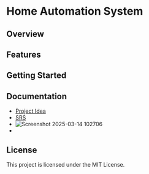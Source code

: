 # Home Automation System

## Overview

## Features

## Getting Started

## Documentation
- [Project Idea](docs/idea.md)
- [SRS](docs/SRS.md)
- ![Screenshot 2025-03-14 102706](https://github.com/user-attachments/assets/cdefb79e-8c6d-4299-bb5a-58f3c1e635ae)
- 

## License
This project is licensed under the MIT License.

